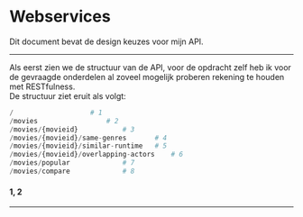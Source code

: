 # Webservices

Dit document bevat de design keuzes voor mijn API.

---

Als eerst zien we de structuur van de API, voor de opdracht zelf heb ik voor de gevraagde onderdelen al zoveel mogelijk proberen rekening te houden met RESTfulness.  
De structuur ziet eruit als volgt:  
```py
/					# 1
/movies					# 2
/movies/{movieid}			# 3
/movies/{movieid}/same-genres		# 4
/movies/{movieid}/similar-runtime	# 5
/movies/{movieid}/overlapping-actors	# 6
/movies/popular				# 7
/movies/compare				# 8
```

#### 1, 2

--- 



